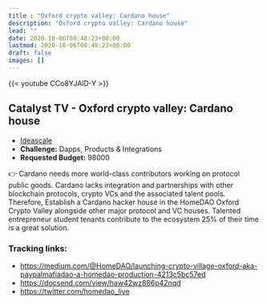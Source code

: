 ```yaml
---
title : "Oxford crypto valley: Cardano house"
description: "Oxford crypto valley: Cardano house"
lead: ""
date: 2020-10-06T08:48:23+00:00
lastmod: 2020-10-06T08:48:23+00:00
draft: false
images: []
---
```


{{<  youtube CCo8YJAlD-Y >}}

## Catalyst TV - Oxford crypto valley: Cardano house

- [Ideascale](https://cardano.ideascale.com/c/idea/422247)
- **Challenge:** Dapps, Products & Integrations
- **Requested Budget:** 98000

👉  Cardano needs more world-class contributors working on protocol public goods. Cardano lacks integration and partnerships with other blockchain protocols, crypto VCs and the associated talent pools. Therefore, Establish a Cardano hacker house in the HomeDAO Oxford Crypto Valley alongside other major protocol and VC houses. Talented entrepreneur student tenants contribute to the ecosystem 25% of their time is a great solution.

### Tracking links:

- <https://medium.com/@HomeDAO/launching-crypto-village-oxford-aka-paypalmafiadao-a-homedao-production-4213c5bc57ed>
- <https://docsend.com/view/haw42wz886p42nqd>
- <https://twitter.com/homedao_live>

